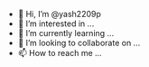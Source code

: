 - 👋 Hi, I’m @yash2209p
- 👀 I’m interested in ...
- 🌱 I’m currently learning ...
- 💞️ I’m looking to collaborate on ...
- 📫 How to reach me ...

<!---
yash2209p/yash2209p is a ✨ special ✨ repository because its `README.md` (this file) appears on your GitHub profile.
You can click the Preview link to take a look at your changes.
--->
